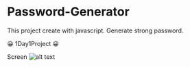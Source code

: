 # Password-Generator

This project create with javascript. Generate strong password.

:grinning: 1Day1Project :grinning:

Screen ![alt text]()
